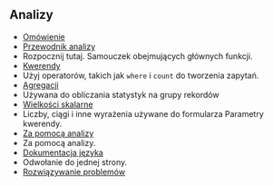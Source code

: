 
## <a name="analytics"></a>Analizy

- [Omówienie](../articles/application-insights/app-insights-analytics.md)
- [Przewodnik analizy](../articles/application-insights/app-insights-analytics-tour.md)
 - Rozpocznij tutaj. Samouczek obejmujących głównych funkcji.
- [Kwerendy](../articles/application-insights/app-insights-analytics-reference.md#queries)
 - Użyj operatorów, takich jak `where` i `count` do tworzenia zapytań.
- [Agregacji](../articles/application-insights/app-insights-analytics-reference.md#aggregations)
 - Używana do obliczania statystyk na grupy rekordów
- [Wielkości skalarne](../articles/application-insights/app-insights-analytics-reference.md#scalars)
 - Liczby, ciągi i inne wyrażenia używane do formularza Parametry kwerendy.
- [Za pomocą analizy](../articles/application-insights/app-insights-analytics-using.md)
 - Za pomocą analizy.
- [Dokumentacja języka](../articles/application-insights/app-insights-analytics-reference.md)
 - Odwołanie do jednej strony.
- [Rozwiązywanie problemów](../articles/application-insights/app-insights-analytics-troubleshooting.md)
